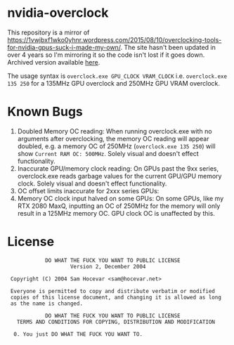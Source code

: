# nvidia-overclock
This repository is a mirror of https://1vwjbxf1wko0yhnr.wordpress.com/2015/08/10/overclocking-tools-for-nvidia-gpus-suck-i-made-my-own/. The site hasn't been updated in over 4 years so I'm mirroring it so the code isn't lost if it goes down. Archived version available [here](https://web.archive.org/web/20180221193221/https://1vwjbxf1wko0yhnr.wordpress.com/2015/08/10/overclocking-tools-for-nvidia-gpus-suck-i-made-my-own/).

The usage syntax is `overclock.exe GPU_CLOCK VRAM_CLOCK` i.e. `overclock.exe 135 250` for a 135MHz GPU overclock and 250MHz GPU VRAM overclock.

# Known Bugs 
1. Doubled Memory OC reading: When running overclock.exe with no arguments after overclocking, the memory OC reading will appear doubled, e.g. a memory OC of 250MHz (`overclock.exe 135 250`) will show `Current RAM OC: 500MHz`. Solely visual and doesn't effect functionality.
1. Inaccurate GPU/memory clock reading: On GPUs past the 9xx series, overclock.exe reads garbage values for the current GPU/GPU memory clock. Solely visual and doesn't effect functionality.
1. OC offset limits inaccurate for 2xxx series GPUs: 
1. Memory OC clock input halved on some GPUs: On some GPUs, like my RTX 2080 MaxQ, inputting an OC of 250MHz for the memory will only result in a 125MHz memory OC. GPU clock OC is unaffected by this.

# License 
```
            DO WHAT THE FUCK YOU WANT TO PUBLIC LICENSE
                    Version 2, December 2004

 Copyright (C) 2004 Sam Hocevar <sam@hocevar.net>

 Everyone is permitted to copy and distribute verbatim or modified
 copies of this license document, and changing it is allowed as long
 as the name is changed.

            DO WHAT THE FUCK YOU WANT TO PUBLIC LICENSE
   TERMS AND CONDITIONS FOR COPYING, DISTRIBUTION AND MODIFICATION

  0. You just DO WHAT THE FUCK YOU WANT TO.
```

